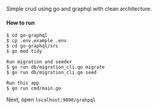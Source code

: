 Simple crud using go and graphql with clean architecture.

#### How to run

```
$ cd go-graphql
$ cp .env.example .env
$ cd go-graphql/src
$ go mod tidy

Run migration and seeder
$ go run db/migration_cli.go migrate
$ go run db/migration_cli.go seed

Run this app
$ go run cmd/main.go
```

Next, open `localhost:9090/grahpql`
